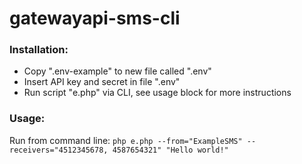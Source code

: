 # gatewayapi-sms-cli
### Installation:
- Copy ".env-example" to new file called ".env"
- Insert API key and secret in file ".env"
- Run script "e.php" via CLI, see usage block for more instructions
### Usage:
Run from command line: `php e.php --from="ExampleSMS" --receivers="4512345678, 4587654321" "Hello world!"`
